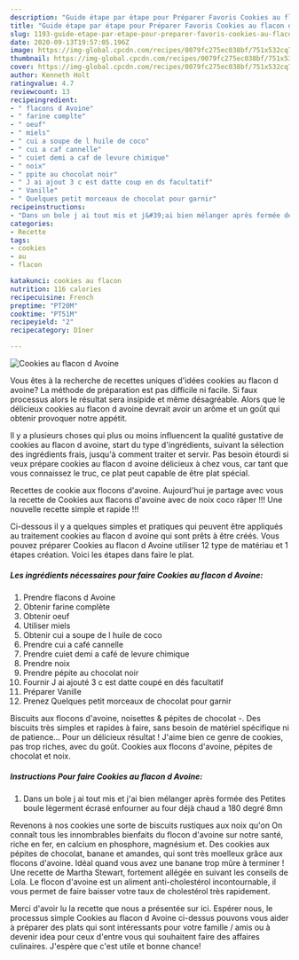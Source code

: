 ```yaml
---
description: "Guide étape par étape pour Préparer Favoris Cookies au flacon d Avoine"
title: "Guide étape par étape pour Préparer Favoris Cookies au flacon d Avoine"
slug: 1193-guide-etape-par-etape-pour-preparer-favoris-cookies-au-flacon-d-avoine
date: 2020-09-13T19:57:05.196Z
image: https://img-global.cpcdn.com/recipes/0079fc275ec038bf/751x532cq70/cookies-au-flacon-d-avoine-photo-principale-de-la-recette.jpg
thumbnail: https://img-global.cpcdn.com/recipes/0079fc275ec038bf/751x532cq70/cookies-au-flacon-d-avoine-photo-principale-de-la-recette.jpg
cover: https://img-global.cpcdn.com/recipes/0079fc275ec038bf/751x532cq70/cookies-au-flacon-d-avoine-photo-principale-de-la-recette.jpg
author: Kenneth Holt
ratingvalue: 4.7
reviewcount: 13
recipeingredient:
- " flacons d Avoine"
- " farine complte"
- " oeuf"
- " miels"
- " cui a soupe de l huile de coco"
- " cui a caf cannelle"
- " cuiet demi a caf de levure chimique"
- " noix"
- " ppite au chocolat noir"
- " J ai ajout 3 c est datte coup en ds facultatif"
- " Vanille"
- " Quelques petit morceaux de chocolat pour garnir"
recipeinstructions:
- "Dans un bole j ai tout mis et j&#39;ai bien mélanger après formée des Petites boule lègerment écrasé enfourner au four déjà chaud a 180 degré 8mn"
categories:
- Recette
tags:
- cookies
- au
- flacon

katakunci: cookies au flacon 
nutrition: 116 calories
recipecuisine: French
preptime: "PT20M"
cooktime: "PT51M"
recipeyield: "2"
recipecategory: Dîner

---
```



![Cookies au flacon d Avoine](https://img-global.cpcdn.com/recipes/0079fc275ec038bf/751x532cq70/cookies-au-flacon-d-avoine-photo-principale-de-la-recette.jpg)

Vous êtes à la recherche de recettes uniques d'idées cookies au flacon d avoine? La méthode de préparation est pas difficile ni facile. Si faux processus alors le résultat sera insipide et même désagréable. Alors que le délicieux cookies au flacon d avoine devrait avoir un arôme et un goût qui obtenir provoquer notre appétit.

Il y a plusieurs choses qui plus ou moins influencent la qualité gustative de cookies au flacon d avoine, start du type d'ingrédients, suivant la sélection des ingrédients frais, jusqu'à comment traiter et servir. Pas besoin étourdi si veux prépare cookies au flacon d avoine délicieux à chez vous, car tant que vous connaissez le truc, ce plat peut capable de être plat spécial.

Recettes de cookie aux flocons d&#39;avoine. Aujourd&#39;hui je partage avec vous la recette de Cookies aux flacons d&#39;avoine avec de noix coco râper !!! Une nouvelle recette simple et rapide !!!


Ci-dessous il y a quelques simples et pratiques qui peuvent être appliqués au traitement cookies au flacon d avoine qui sont prêts à être créés. Vous pouvez préparer Cookies au flacon d Avoine utiliser 12 type de matériau et 1 étapes création. Voici les étapes dans faire le plat.

<!--inarticleads1-->

##### Les ingrédients nécessaires pour faire Cookies au flacon d Avoine:

1. Prendre  flacons d Avoine
1. Obtenir  farine complète
1. Obtenir  oeuf
1. Utiliser  miels
1. Obtenir  cui a soupe de l huile de coco
1. Prendre  cui a café cannelle
1. Prendre  cuiet demi a café de levure chimique
1. Prendre  noix
1. Prendre  pépite au chocolat noir
1. Fournir  J ai ajouté 3 c est datte coupé en dés facultatif
1. Préparer  Vanille
1. Prenez  Quelques petit morceaux de chocolat pour garnir


Biscuits aux flocons d&#39;avoine, noisettes &amp; pépites de chocolat -. Des biscuits très simples et rapides à faire, sans besoin de matériel spécifique ni de patience… Pour un délicieux résultat ! J&#39;aime bien ce genre de cookies, pas trop riches, avec du goût. Cookies aux flocons d&#39;avoine, pépites de chocolat et noix. 

<!--inarticleads2-->

##### Instructions Pour faire Cookies au flacon d Avoine:

1. Dans un bole j ai tout mis et j&#39;ai bien mélanger après formée des Petites boule lègerment écrasé enfourner au four déjà chaud a 180 degré 8mn


Revenons à nos cookies une sorte de biscuits rustiques aux noix qu&#39;on On connaît tous les innombrables bienfaits du flocon d&#39;avoine sur notre santé, riche en fer, en calcium en phosphore, magnésium et. Des cookies aux pépites de chocolat, banane et amandes, qui sont très moelleux grâce aux flocons d&#39;avoine. Idéal quand vous avez une banane trop mûre à terminer ! Une recette de Martha Stewart, fortement allégée en suivant les conseils de Lola. Le flocon d&#39;avoine est un aliment anti-cholestérol incontournable, il vous permet de faire baisser votre taux de cholestérol très rapidement. 


Merci d'avoir lu la recette que nous a présentée sur ici. Espérer nous, le processus simple Cookies au flacon d Avoine ci-dessus pouvons vous aider à préparer des plats qui sont intéressants pour votre famille / amis ou à devenir idea pour ceux d'entre vous qui souhaitent faire des affaires culinaires. J'espère que c'est utile et bonne chance!

